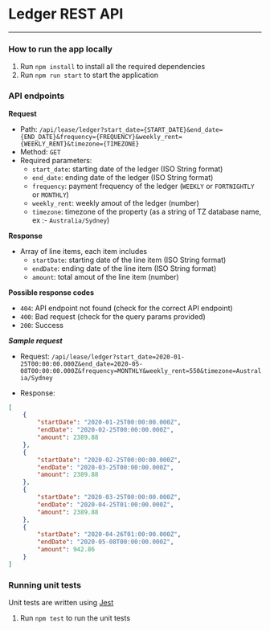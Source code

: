 # Ledger REST API
---

### How to run the app locally
1. Run `npm install` to install all the required dependencies
2. Run `npm run start` to start the application

### API endpoints
**Request**

- Path: `/api/lease/ledger?start_date={START_DATE}&end_date={END_DATE}&frequency={FREQUENCY}&weekly_rent={WEEKLY_RENT}&timezone={TIMEZONE}`  
- Method: `GET`  
- Required parameters:  
  - `start_date`: starting date of the ledger (ISO String format)  
  - `end_date`: ending date of the ledger (ISO String format)  
  - `frequency`: payment frequency of the ledger (`WEEKLY` or `FORTNIGHTLY` or `MONTHLY`)  
  - `weekly_rent`: weekly amout of the ledger (number)  
  - `timezone`: timezone of the property (as a string of TZ database name, ex :- `Australia/Sydney`)  

**Response**
- Array of line items, each item includes
  - `startDate`: starting date of the line item (ISO String format)
  - `endDate`: ending date of the line item (ISO String format)
  - `amount`: total amout of the line item (number)

**Possible response codes**
- `404`: API endpoint not found (check for the correct API endpoint)
- `400`: Bad request (check for the query params provided)
- `200`: Success

__*Sample request*__   
- Request: 
`/api/lease/ledger?start_date=2020-01-25T00:00:00.000Z&end_date=2020-05-08T00:00:00.000Z&frequency=MONTHLY&weekly_rent=550&timezone=Australia/Sydney`  

- Response:  
```json
[
    {
        "startDate": "2020-01-25T00:00:00.000Z",
        "endDate": "2020-02-25T00:00:00.000Z",
        "amount": 2389.88
    },
    {
        "startDate": "2020-02-25T00:00:00.000Z",
        "endDate": "2020-03-25T00:00:00.000Z",
        "amount": 2389.88
    },
    {
        "startDate": "2020-03-25T00:00:00.000Z",
        "endDate": "2020-04-25T01:00:00.000Z",
        "amount": 2389.88
    },
    {
        "startDate": "2020-04-26T01:00:00.000Z",
        "endDate": "2020-05-08T00:00:00.000Z",
        "amount": 942.86
    }
]
```  

### Running unit tests  
Unit tests are written using [Jest](https://jestjs.io/)
1. Run `npm test` to run the unit tests
